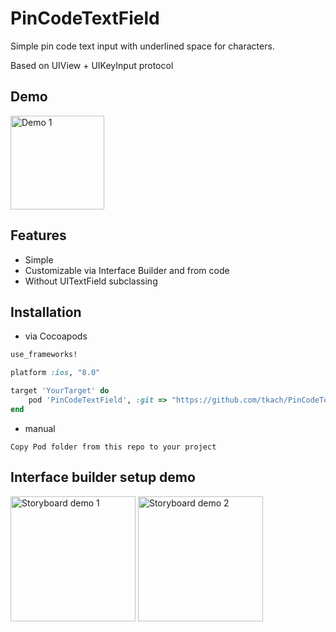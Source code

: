 PinCodeTextField
===================

Simple pin code text input with underlined space for characters.

Based on UIView + UIKeyInput protocol


Demo
--


<img src="https://raw.githubusercontent.com/tkach/PinCodeTextField/master/demo.gif" alt="Demo 1" style="width: 150px;"/>

Features
--
- Simple
- Customizable via Interface Builder and from code
- Without UITextField subclassing

Installation
--

* via Cocoapods
```ruby
use_frameworks!

platform :ios, "8.0"

target 'YourTarget' do
	pod 'PinCodeTextField', :git => "https://github.com/tkach/PinCodeTextField"
end

```
* manual

```
Copy Pod folder from this repo to your project

```




Interface builder setup demo
--

<img src="https://raw.githubusercontent.com/tkach/PinCodeTextField/master/demo-1.gif" alt="Storyboard demo 1" style="width: 200px;"/>

<img src="https://raw.githubusercontent.com/tkach/PinCodeTextField/master/demo-2.gif" alt="Storyboard demo 2" style="width: 200px;"/>



